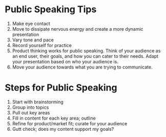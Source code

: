 # Public Speaking Tips

1. Make eye contact
2. Move to dissipate nervous energy and create a more dynamic presentation 
3. Vary tone and pace 
4. Record yourself for practice 
5. Product thinking works for public speaking. Think of your audience as an end user, their goals, and how you can cater to their needs. Adapt your presentation based on who your audience is. 
6. Move your audience towards what you are trying to communicate. 

# Steps for Public Speaking

1. Start with brainstorming
2. Group into topics
3. Pull out key areas 
4. Fill in content for each key area; outline  
5. Refine for product/market fit; curate for your audience 
6. Gutt check; does my content support my goals?



